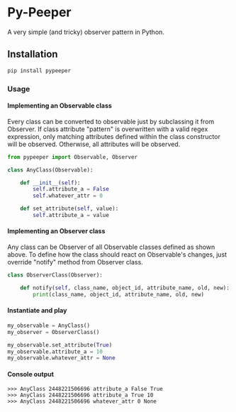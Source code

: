 # Py-Peeper
A very simple (and tricky) observer pattern in Python.

## Installation
```python
pip install pypeeper
```


### Usage
#### Implementing an Observable class
Every class can be converted to observable just by subclassing it from
Observer. If class attribute "pattern" is overwritten with a valid regex
expression, only matching attributes defined within the class constructor will
be observed. Otherwise, all attributes will be observed.
```python
from pypeeper import Observable, Observer

class AnyClass(Observable):

    def __init__(self):
        self.attribute_a = False
        self.whatever_attr = 0

    def set_attribute(self, value):
        self.attribute_a = value
```
#### Implementing an Observer class
Any class can be Observer of all Observable classes defined as shown above. To
define how the class should react on Observable's changes, just override
"notify" method from Observer class.
```python
class ObserverClass(Observer):

    def notify(self, class_name, object_id, attribute_name, old, new):
        print(class_name, object_id, attribute_name, old, new)

```
#### Instantiate and play
```python
my_observable = AnyClass()
my_observer = ObserverClass()

my_observable.set_attribute(True)
my_observable.attribute_a = 10
my_observable.whatever_attr = None
```
#### Console output
```
>>> AnyClass 2448221506696 attribute_a False True
>>> AnyClass 2448221506696 attribute_a True 10
>>> AnyClass 2448221506696 whatever_attr 0 None
```
